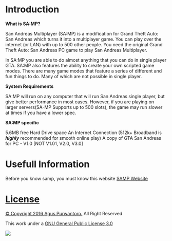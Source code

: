 <h1>Introduction</h1>

<b> What is SA:MP? </b>
<p>San Andreas Multiplayer (SA:MP) is a modification for Grand Theft Auto: San Andreas which turns it into a multiplayer game. You can play over the internet (or LAN) with up to 500 other people. You need the original Grand Theft Auto: San Andreas PC game to play San Andreas Multiplayer.
</p><p>In SA:MP you are able to do almost anything that you can do in single player GTA. SA:MP also features the ability to create your own scripted game modes. There are many game modes that feature a series of different and fun things to do. Many of which are not possible in single player.
</p>
<b> System Requirements </b>
<p>SA:MP will run on any computer that will run San Andreas single player, but give better performance in most cases.  However, if you are  playing on larger servers(SA-MP Supports up to 500 slots), the game may run slower at times if you have a lower spec.
</p>
<b>SA:MP specific</b>
<p>5.6MB free Hard Drive space
An Internet Connection (512k+ Broadband is <i><b>highly</b></i> recommended for smooth online play)
A copy of GTA San Andreas for PC - V1.0 [NOT V1.01, V2.0, V3.0]</p>

<h1>Usefull Information</h3>
Before you know samp, you must know this website
<a href="http://sa-mp.com">SAMP Website</a>
<a href="https://wiki.sa-mp.com/"SAMP Wiki</a>
<a href="https://forum.sa-mp.com"SAMP Forum</a>

<h1>License</h1>

© Copyright 2016 <a href="https://www.facebook.com/" target="_blank">Agus Purwantoro.</a> All Right Reserved

This work under a <a href="http://www.gnu.org/licenses/gpl-3.0.en.html" target="_blank">GNU General Public License 3.0</a>

<a href="http://www.gnu.org/licenses/gpl-3.0.en.html" target="_blank"><img src="https://camo.githubusercontent.com/d97ef5d63414e396202e567b6b46adbe3f75bf3e/687474703a2f2f692e6372656174697665636f6d6d6f6e732e6f72672f6c2f62792d6e632d73612f332e302f61752f38387833312e706e67">


